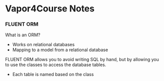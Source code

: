 #  Vapor4Course Notes

### FLUENT ORM

What is an ORM?

- Works on relational databases
- Mapping to a model from a relational database

FLUENT ORM allows you to avoid writing SQL by hand, but by allowing you to use the classes to access the database tables.
- Each table is named based on the class
